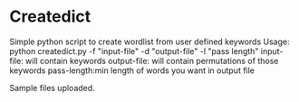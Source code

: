 # Createdict
Simple python script to create wordlist from user defined keywords
Usage: python createdict.py -f "input-file" -d "output-file" -l "pass
length"
input-file: will contain keywords
output-file: will contain permutations of those keywords
pass-length:min length of words you want in output file

Sample files uploaded.
